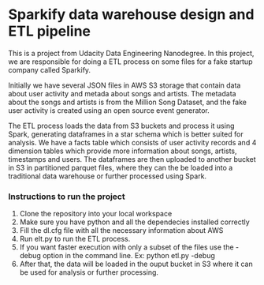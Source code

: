 # Sparkify data warehouse design and ETL pipeline

This is a project from Udacity Data Engineering Nanodegree. In this project, we are responsible for doing a ETL process on some files for a fake startup company called Sparkify.

Initially we have several JSON files in AWS S3 storage that contain data about user activity and metada about songs and artists. The metadata about the songs and artists is from the Million Song Dataset, and the fake user activity is created using an open source event generator.

The ETL process loads the data from S3 buckets and process it using Spark, generating dataframes in a star schema which is better suited for analysis. We have a facts table which consists of user activity records and 4 dimension tables which provide more information about songs, artists, timestamps and users. The dataframes are then uploaded to another bucket in S3 in partitioned parquet files, where they can the be loaded into a traditional data warehouse or further processed using Spark.


### Instructions to run the project

1. Clone the repository into your local workspace
2. Make sure you have python and all the dependecies installed correctly
3. Fill the dl.cfg file with all the necessary information about AWS
4. Run elt.py to run the ETL process. 
5. If you want faster execution with only a subset of the files use the -debug option in the command line. Ex: python etl.py -debug
6. After that, the data will be loaded in the ouput bucket in S3 where it can be used for analysis or further processing.